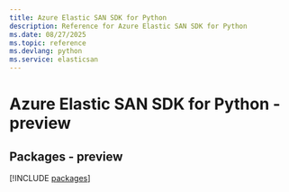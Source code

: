 ```yaml
---
title: Azure Elastic SAN SDK for Python
description: Reference for Azure Elastic SAN SDK for Python
ms.date: 08/27/2025
ms.topic: reference
ms.devlang: python
ms.service: elasticsan
---
```

# Azure Elastic SAN SDK for Python - preview
## Packages - preview
[!INCLUDE [packages](elastic-san-index.md)]